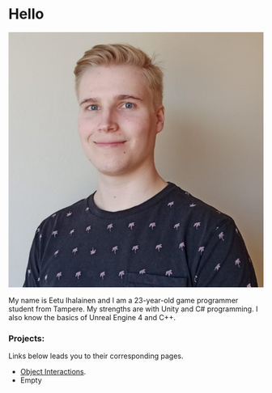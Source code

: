 # Hello
![Eetu](https://github.com/Eetui/Eetui.github.io/blob/main/Images/Eetu.jpeg)

My name is Eetu Ihalainen and I am a 23-year-old game programmer student from Tampere. My strengths are with Unity and C# programming. I also know the basics of Unreal Engine 4 and C++.

### Projects:

Links below leads you to their corresponding pages.

*   [Object Interactions](./objectinteractions-page.html).
*   Empty

